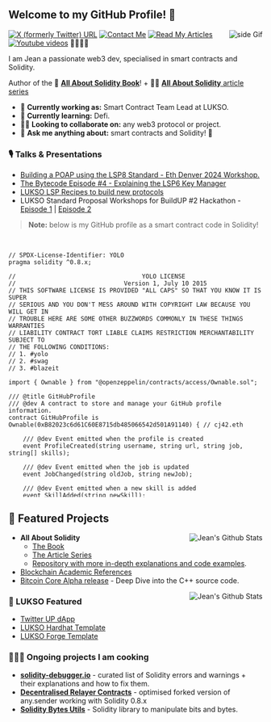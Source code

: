 <!--
Trying some CSS hacks and wizardry as GitHub prevents from injecting custom css in README!
-->

## Welcome to my GitHub Profile! 👋 

<!--
**CJ42/CJ42** is a ✨ _special_ ✨ repository because its `README.md` (this file) appears on your GitHub profile.

Here are some ideas to get you started:
- ⚡ Fun fact: ...
- 🤔 **I’m looking for help** with front-end web design to 
-->

<a href="https://leanpub.com/all-about-solidity-book#:~:text=A%20developer%20guide%20for%20smart,build%20new%20protocols%20and%20dApps.&text=Discover%20the%20secrets%20of%20the,About%20Solidity%22%20for%20a%20reason!" target="_blank"><img src="https://d2sofvawe08yqg.cloudfront.net/all-about-solidity-book/s_hero?1715538832" alt="side Gif" align="right" height="auto"/></a>

[![X (formerly Twitter) URL](https://img.shields.io/twitter/url?url=https%3A%2F%2Fx.com%2FJeanCavallera&style=social&label=Follow%20Me&labelColor=1DA1F2)](https://x.com/JeanCavallera)
[![Contact Me](https://img.shields.io/static/v1?message=LinkedIn&logo=linkedin&labelColor=0A66C2&color=0A66C2&logoColor=white&label=%20)](https://www.linkedin.com/in/jeancav/)
[![Read My Articles](https://img.shields.io/static/v1?message=Medium&logo=medium&labelColor=000000&color=000000&logoColor=white&label=%20)](https://medium.com/@jeancvllr)
[![Youtube videos](https://img.shields.io/static/v1?message=YouTube&logo=youtube&labelColor=FF0000&color=FF0000&logoColor=white&label=%20)](https://www.youtube.com/playlist?list=PLFb3VvViujW7bvEh_UdPChneZsZC8tXdZ)
🥖🥐🇫🇷

I am Jean a passionate web3 dev, specialised in smart contracts and Solidity.

Author of the 📓 [**All About Solidity Book**](https://leanpub.com/all-about-solidity-book#:~:text=A%20developer%20guide%20for%20smart,build%20new%20protocols%20and%20dApps.&text=Discover%20the%20secrets%20of%20the,About%20Solidity%22%20for%20a%20reason!)! + ✍🏼 [**All About Solidity** article series](https://medium.com/me/stories/public)

- 🔭 **Currently working as:** Smart Contract Team Lead at LUKSO.
- 🌱 **Currently learning:** Defi.
- 🤝🏻 **Looking to collaborate on:** any web3 protocol or project.
- 💬 **Ask me anything about:** smart contracts and Solidity! 🫡 

### 🎙️ Talks & Presentations

- [Building a POAP using the LSP8 Standard - Eth Denver 2024 Workshop.](https://www.youtube.com/watch?v=ff_IYOuQn_s&pp=ygUOamVhbiBjYXZhbGxlcmE%3D)
- [The Bytecode Episode #4 - Explaining the LSP6 Key Manager](https://www.youtube.com/watch?v=2Sm9LsCPjdE)
- [LUKSO LSP Recipes to build new protocols](https://www.youtube.com/watch?v=cx7EHlP6BZM&pp=ygUOamVhbiBjYXZhbGxlcmE%3D)
- LUKSO Standard Proposal Workshops for BuildUP #2 Hackathon - [Episode 1](https://www.youtube.com/watch?v=PrXVcRL1n98) | [Episode 2](https://www.youtube.com/watch?v=xQV2l7VSRZ0)

> **Note:** below is my GitHub profile as a smart contract code in Solidity!

<br/>

<div style="height: 500px; overflow-y: scroll !important;">

```solidity title="GitHubProfile.sol"
// SPDX-License-Identifier: YOLO
pragma solidity ^0.8.x;

//                                   YOLO LICENSE
//                              Version 1, July 10 2015
// THIS SOFTWARE LICENSE IS PROVIDED "ALL CAPS" SO THAT YOU KNOW IT IS SUPER
// SERIOUS AND YOU DON'T MESS AROUND WITH COPYRIGHT LAW BECAUSE YOU WILL GET IN
// TROUBLE HERE ARE SOME OTHER BUZZWORDS COMMONLY IN THESE THINGS WARRANTIES
// LIABILITY CONTRACT TORT LIABLE CLAIMS RESTRICTION MERCHANTABILITY SUBJECT TO
// THE FOLLOWING CONDITIONS:
// 1. #yolo
// 2. #swag
// 3. #blazeit

import { Ownable } from "@openzeppelin/contracts/access/Ownable.sol";

/// @title GitHubProfile
/// @dev A contract to store and manage your GitHub profile information.
contract GitHubProfile is Ownable(0xB82023c6d61C60E8715db485066542d501A91140) { // cj42.eth

    /// @dev Event emitted when the profile is created
    event ProfileCreated(string username, string url, string job, string[] skills);

    /// @dev Event emitted when the job is updated
    event JobChanged(string oldJob, string newJob);

    /// @dev Event emitted when a new skill is added
    event SkillAdded(string newSkill);

    struct Github {
        string username;
        string url;
    }

    Github private githubInfos;

    /// @dev Set as constant as assigned at birth (not planning to change it!)
    string public constant FIRST_NAME = "Jean";
    
    /// @notice The current job title
    string public job;

    /// @notice A list of skills
    string[] public skills;

    /// @dev My approach to web3, Blockchain and Programming 🪂
    string public constant motto = unicode"Keep Learning 📚, Keep BUIDLing! 🫡";

    /// @dev Initializes the contract with default values for GitHub information, job title, and skills.
    constructor() {
        githubInfos.username = "CJ42";
        githubInfos.url = "https://github.com/CJ42";
        job = "Smart Contract Team Lead at LUKSO";

        skills.push("Solidity");
        skills.push("Smart Contracts");
        skills.push("Blockchain");
        skills.push("Web Development");
        skills.push("React");

        emit ProfileCreated(githubInfos.username, githubInfos.url, job, skills);
    }

    /// @notice Updates the job title
    /// @param newJob The new job title to set
    /// @dev Only the contract owner (CJ42.eth) can call this function
    function updateJob(string memory newJob) public onlyOwner {
        string memory oldJob = job;
        job = newJob;
        emit JobChanged(oldJob, newJob);
    }

    /// @notice Adding a new skill `newSkill` to the list
    /// @param newSkill The new skill to add
    function addSkill(string memory newSkill) public onlyOwner {
        skills.push(newSkill);
        emit SkillAdded(newSkill);
    }

    /// @notice Retrieves the list of skills
    /// @dev We cant get back the full array from the `public` getter of the state variable.
    /// The `skills(uint256)` getter function can only get value at specific indexes.
    /// @return An array of strings representing the skills
    function getSkills() public view returns (string[] memory) {
        return skills;
    }

    /// @notice Retrieves the GitHub username and URL
    /// @return A tuple containing the GitHub username and URL
    function getGithubInfo() public view returns (string memory, string memory) {
        return (githubInfos.username, githubInfos.url);
    }
}
```

</div>



## 🌟 Featured Projects

<img src="https://github-readme-stats.vercel.app/api?username=cj42&count_private=true&show_icons=true&include_all_commits=true" align="right" alt="Jean's Github Stats" height="auto"/>

- **All About Solidity**
    - [The Book](https://leanpub.com/all-about-solidity-book#:~:text=A%20developer%20guide%20for%20smart,build%20new%20protocols%20and%20dApps.&text=Discover%20the%20secrets%20of%20the,About%20Solidity%22%20for%20a%20reason!)
    - [The Article Series](https://medium.com/coinmonks/all-about-solidity-article-series-f57be7bf6746
)
    - [Repository with more in-depth explanations and code examples](https://github.com/CJ42/All-About-Solidity).
- [Blockchain Academic References](https://github.com/CJ42/Blockchain-Academic-References)
- [Bitcoin Core Alpha release](https://github.com/CJ42/original-bitcoin-core-code-explained) - Deep Dive into the C++ source code.

<img src="https://github-readme-stats.vercel.app/api/top-langs/?username=cj42&hide=TeX&layout=compact" alt="Jean's Github Stats" align="right" height="auto"/>

### 💝 LUKSO Featured

- [Twitter UP dApp](https://github.com/CJ42/twitter-up-dapp)
- [LUKSO Hardhat Template](https://github.com/CJ42/LUKSO-Hardhat-template)
- [LUKSO Forge Template](https://github.com/CJ42/lukso-forge-template)

### 👨🏻‍🍳 Ongoing projects I am cooking

- [**solidity-debugger.io**](https://solidity-debugger.io/) - curated list of Solidity errors and warnings + their explanations and how to fix them.
- [**Decentralised Relayer Contracts**](https://github.com/CJ42/contracts.any.sender) - optimised forked version of any.sender working with Solidity 0.8.x
- [**Solidity Bytes Utils**](https://github.com/CJ42/Solidity-BytesUtils) - Solidity library to manipulate bits and bytes.
